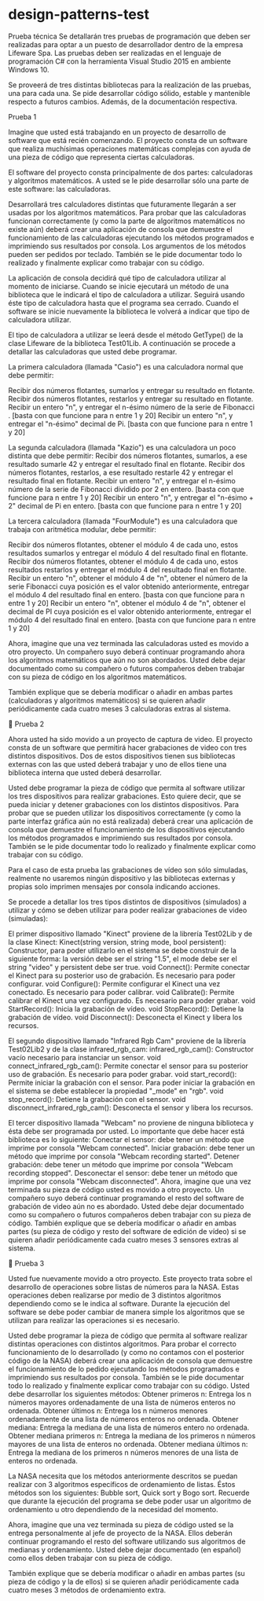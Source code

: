 # design-patterns-test

Prueba técnica
Se detallarán tres pruebas de programación que deben ser realizadas para optar a un puesto de desarrollador dentro de la empresa Lifeware Spa.  Las pruebas deben ser realizadas en el lenguaje de programación C# con la herramienta Visual Studio 2015 en ambiente Windows 10. 

Se proveerá de tres distintas bibliotecas para la realización de las pruebas, una para cada una. Se pide desarrollar código sólido, estable y mantenible respecto a futuros cambios. Además, de la documentación respectiva.

Prueba 1

Imagine que usted está trabajando en un proyecto de desarrollo de software que está recién comenzando. El proyecto consta de un software que realiza muchísimas operaciones matemáticas complejas con ayuda de una pieza de código que representa ciertas calculadoras.

El software del proyecto consta principalmente de dos partes: calculadoras y algoritmos matemáticos. A usted se le pide desarrollar sólo una parte de este software: las calculadoras. 

Desarrollará tres calculadores distintas que futuramente llegarán a ser usadas por los algoritmos matemáticos.  Para probar que las calculadoras funcionan correctamente (y como la parte de algoritmos matemáticos no existe aún) deberá crear una aplicación de consola que demuestre el funcionamiento de las calculadoras ejecutando los métodos programados e imprimiendo sus resultados por consola. Los argumentos de los métodos pueden ser pedidos por teclado. También se le pide documentar todo lo realizado y finalmente explicar como trabajar con su código. 

La aplicación de consola decidirá qué tipo de calculadora utilizar al momento de iniciarse. Cuando se inicie ejecutará un método de una biblioteca que le indicará el tipo de calculadora a utilizar. Seguirá usando éste tipo de calculadora hasta que el programa sea cerrado. Cuando el software se inicie nuevamente la biblioteca le volverá a indicar que tipo de calculadora utilizar.

El tipo de calculadora a utilizar se leerá desde el método GetType() de la clase Lifeware de la biblioteca Test01Lib.
A continuación se procede a detallar las calculadoras que usted debe programar.

La primera calculadora (llamada "Casio") es una calculadora normal que debe permitir:

Recibir dos números flotantes, sumarlos y entregar su resultado en flotante.
Recibir dos números flotantes, restarlos y entregar su resultado en flotante.
Recibir un entero "n", y entregar el n-ésimo número de la serie de Fibonacci . [basta con que funcione para n entre 1 y 20]
Recibir un entero "n", y entregar el "n-ésimo" decimal de Pi. [basta con que funcione para n entre 1 y 20]

La segunda calculadora (llamada "Kazio") es una calculadora un poco distinta que debe permitir:
Recibir dos números flotantes, sumarlos, a ese resultado sumarle 42 y entregar el resultado final en flotante.
Recibir dos números flotantes, restarlos, a ese resultado restarle 42 y entregar el resultado final en flotante.
Recibir un entero "n", y entregar el n-ésimo número de la serie de Fibonacci dividido por 2 en entero. [basta con que funcione para n entre 1 y 20]
Recibir un entero "n", y entregar el "n-ésimo + 2" decimal de Pi en entero. [basta con que funcione para n entre 1 y 20]

La tercera calculadora (llamada "FourModule") es una calculadora que trabaja con aritmética modular, debe permitir:

Recibir dos números flotantes, obtener el módulo 4 de cada uno, estos resultados sumarlos y entregar el módulo 4 del resultado final en flotante.
Recibir dos números flotantes, obtener el módulo 4 de cada uno, estos resultados restarlos y entregar el módulo 4 del resultado final en flotante.
Recibir un entero "n", obtener el módulo 4 de "n", obtener el número de la serie Fibonacci cuya posición es el valor obtenido anteriormente, entregar el módulo 4 del resultado final en entero. [basta con que funcione para n entre 1 y 20]
Recibir un entero "n", obtener el módulo 4 de "n", obtener el decimal de PI cuya posición es el valor obtenido anteriormente, entregar el módulo 4 del resultado final en entero. [basta con que funcione para n entre 1 y 20]

Ahora, imagine que una vez terminada las calculadoras usted es movido a otro proyecto. Un compañero suyo deberá continuar programando ahora los algoritmos matemáticos que aún no son abordados. Usted debe dejar documentado como su compañero o futuros compañeros deben trabajar con su pieza de código en los algoritmos matemáticos.

También explique que se debería modificar o añadir en ambas partes (calculadoras y algoritmos matemáticos) si se quieren añadir periódicamente cada cuatro meses 3 calculadoras extras al sistema.


Prueba 2

Ahora usted ha sido movido a un proyecto de captura de video. El proyecto consta de un software que permitirá hacer grabaciones de video con tres distintos dispositivos. Dos de estos dispositivos tienen sus bibliotecas externas con las que usted deberá trabajar y uno de ellos tiene una biblioteca interna que usted deberá desarrollar. 

Usted debe programar la pieza de código que permita al software utilizar los tres dispositivos para realizar grabaciones. Esto quiere decir, que se pueda iniciar y detener grabaciones con los distintos dispositivos. Para probar que se pueden utilizar los dispositivos correctamente (y como la parte interfaz gráfica aún no está realizada) deberá crear una aplicación de consola que demuestre el funcionamiento de los dispositivos ejecutando los métodos programados e imprimiendo sus resultados por consola. También se le pide documentar todo lo realizado y finalmente explicar como trabajar con su código.

Para el caso de esta prueba las grabaciones de vídeo son sólo simuladas, realmente no usaremos ningún dispositivo y las bibliotecas externas y propias solo imprimen mensajes por consola indicando acciones.

Se procede a detallar los tres tipos distintos de dispositivos (simulados) a utilizar y cómo se deben utilizar para poder realizar grabaciones de video (simuladas):

El primer dispositivo llamado "Kinect" proviene de la librería Test02Lib y de la clase Kinect:
Kinect(string version, string mode, bool persistent): Constructor, para poder utilizarlo en el sistema se debe construir de la siguiente forma: la versión debe ser el string "1.5", el mode debe ser el string "video" y persistent debe ser true.
void Connect(): Permite conectar el Kinect para su posterior uso de grabación. Es necesario para poder configurar.
void Configure(): Permite configurar el Kinect una vez conectado. Es necesario para poder calibrar.
void Calibrate(): Permite calibrar el Kinect una vez configurado. Es necesario para poder grabar.
void StartRecord(): Inicia la grabación de vídeo.
void StopRecord(): Detiene la grabación de vídeo.
void Disconnect(): Desconecta el Kinect y libera los recursos.

El segundo dispositivo llamado "Infrared Rgb Cam" proviene de la librería Test02Lib2 y de la clase infrared_rgb_cam:
infrared_rgb_cam(): Constructor vacío necesario para instanciar un sensor.
void connect_infrared_rgb_cam(): Permite conectar el sensor para su posterior uso de grabación. Es necesario para poder grabar.
void start_record(): Permite iniciar la grabación con el sensor. Para poder iniciar la grabación en el sistema se debe establecer la propiedad "_mode" en "rgb".
void stop_record(): Detiene la grabación con el sensor.
void disconnect_infrared_rgb_cam(): Desconecta el sensor y libera los recursos.

El tercer dispositivo llamada "Webcam" no proviene de ninguna biblioteca y ésta debe ser programada por usted. Lo importante que debe hacer está biblioteca es lo siguiente:
Conectar el sensor: debe tener un método que imprime por consola "Webcam connected".
Iniciar grabación: debe tener un método que imprime por consola "Webcam recording started".
Detener grabación: debe tener un método que imprime por consola "Webcam recording stopped".
Desconectar el sensor: debe tener un método que imprime por consola "Webcam disconnected".
Ahora, imagine que una vez terminada su pieza de código usted es movido a otro proyecto. Un compañero suyo deberá continuar programando el resto del software de grabación de video aún no es abordado. Usted debe dejar documentado como su compañero o futuros compañeros deben trabajar con su pieza de código.
También explique que se debería modificar o añadir en ambas partes (su pieza de código y resto del software de edición de vídeo) si se quieren añadir periódicamente cada cuatro meses 3 sensores extras al sistema.



Prueba 3

Usted fue nuevamente movido a otro proyecto. Este proyecto trata sobre el desarrollo de operaciones sobre listas de números para la NASA. Estas operaciones deben realizarse por medio de 3 distintos algoritmos dependiendo como se le indica al software. Durante la ejecución del software se debe poder cambiar de manera simple los algoritmos que se utilizan para realizar las operaciones si es necesario. 

Usted debe programar la pieza de código que permita al software realizar distintas operaciones con distintos algoritmos. Para probar el correcto funcionamiento de lo desarrollado (y como no contamos con el posterior código de la NASA) deberá crear una aplicación de consola que demuestre el funcionamiento de lo pedido ejecutando los métodos programados e imprimiendo sus resultados por consola. También se le pide documentar todo lo realizado y finalmente explicar como trabajar con su código.
Usted debe desarrollar los siguientes métodos:
Obtener primeros n: Entrega los n números mayores ordenadamente de una lista de números enteros no ordenada.
Obtener últimos n: Entrega los n números menores ordenadamente de una lista de números enteros no ordenada.
Obtener mediana: Entrega la mediana de una lista de números entero no ordenada.
Obtener mediana primeros n: Entrega la mediana de los primeros n números mayores de una lista de enteros no ordenada.
Obtener mediana  últimos n: Entrega la mediana de los primeros n números menores de una lista de enteros no ordenada.

La NASA necesita que los métodos anteriormente descritos se puedan realizar con 3 algoritmos específicos de ordenamiento de listas. Éstos métodos son los siguientes: Bubble sort, Quick sort y Bogo sort. Recuerde que durante la ejecución del programa se debe poder usar un algoritmo de ordenamiento u otro dependiendo de la necesidad del momento.

Ahora, imagine que una vez terminada su pieza de código usted se la entrega personalmente al jefe de proyecto de la NASA. Ellos deberán continuar programando el resto del software utilizando sus algoritmos de medianas y ordenamiento. Usted debe dejar documentado (en español) como ellos deben trabajar con su pieza de código.

También explique que se debería modificar o añadir en ambas partes (su pieza de código y la de ellos) si se quieren añadir periódicamente cada cuatro meses 3 métodos de ordenamiento extra.








